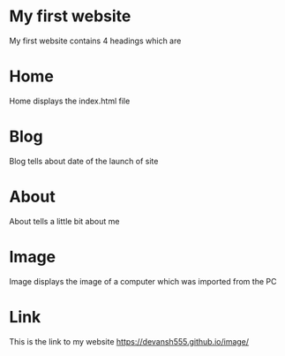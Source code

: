 # My first website
My first website contains 4 headings which are

# Home 
Home displays the index.html file
# Blog
Blog tells about date of the launch of site
# About
About tells a little bit about me
# Image 
Image displays the image of a computer which was imported from the PC
# Link
This is the link to my website
https://devansh555.github.io/image/
